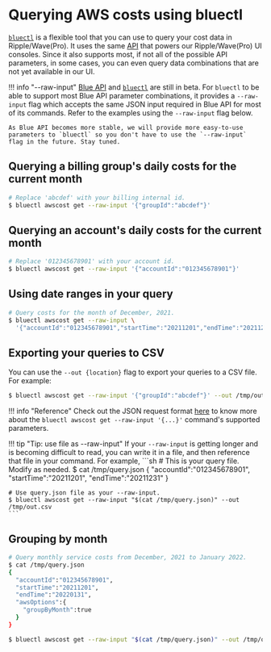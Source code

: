 # Querying AWS costs using bluectl

[`bluectl`](https://alphauslabs.github.io/docs/blueapi/bluectl/) is a flexible tool that you can use to query your cost data in Ripple/Wave(Pro). It uses the same [API](https://alphauslabs.github.io/blueapidocs/) that powers our Ripple/Wave(Pro) UI consoles. Since it also supports most, if not all of the possible API parameters, in some cases, you can even query data combinations that are not yet available in our UI.

!!! info "--raw-input"
    [Blue API](https://alphauslabs.github.io/blueapidocs/) and [`bluectl`](https://alphauslabs.github.io/docs/blueapi/bluectl/) are still in beta. For `bluectl` to be able to support most Blue API parameter combinations, it provides a `--raw-input` flag which accepts the same JSON input required in Blue API for most of its commands. Refer to the examples using the `--raw-input` flag below.

    As Blue API becomes more stable, we will provide more easy-to-use parameters to `bluectl` so you don't have to use the `--raw-input` flag in the future. Stay tuned.

## Querying a billing group's daily costs for the current month
```sh
# Replace 'abcdef' with your billing internal id.
$ bluectl awscost get --raw-input '{"groupId":"abcdef"}'
```

## Querying an account's daily costs for the current month
```sh
# Replace '012345678901' with your account id.
$ bluectl awscost get --raw-input '{"accountId":"012345678901"}'
```

## Using date ranges in your query
```sh
# Query costs for the month of December, 2021.
$ bluectl awscost get --raw-input \
  '{"accountId":"012345678901","startTime":"20211201","endTime":"20211231"}'
```

## Exporting your queries to CSV
You can use the `--out {location}` flag to export your queries to a CSV file. For example:
```sh
$ bluectl awscost get --raw-input '{"groupId":"abcdef"}' --out /tmp/out.csv
```

!!! info "Reference"
    Check out the JSON request format [here](https://alphauslabs.github.io/blueapidocs/#/Cost/Cost_ReadCosts) to know more about the `bluectl awscost get --raw-input '{...}'` command's supported parameters.

!!! tip "Tip: use file as --raw-input"
    If your `--raw-input` is getting longer and is becoming difficult to read, you can write it in a file, and then reference that file in your command. For example,
    ```sh
    # This is your query file. Modify as needed.
    $ cat /tmp/query.json
    {
      "accountId":"012345678901",
      "startTime":"20211201",
      "endTime":"20211231"
    }
    
    # Use query.json file as your --raw-input.
    $ bluectl awscost get --raw-input "$(cat /tmp/query.json)" --out /tmp/out.csv
    ```

## Grouping by month
```sh
# Query monthly service costs from December, 2021 to January 2022.
$ cat /tmp/query.json
{
  "accountId":"012345678901",
  "startTime":"20211201",
  "endTime":"20220131",
  "awsOptions":{
    "groupByMonth":true
  }
}

$ bluectl awscost get --raw-input "$(cat /tmp/query.json)" --out /tmp/out.csv
```
